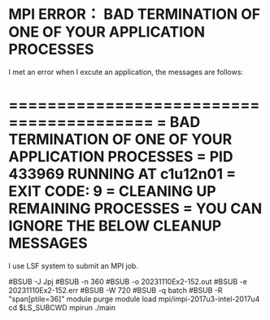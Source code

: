 # MPI ERROR： BAD TERMINATION OF ONE OF YOUR APPLICATION PROCESSES

I met an error when I excute an application, the messages are follows:


=========================================
=   BAD TERMINATION OF ONE OF YOUR APPLICATION PROCESSES
=   PID 433969 RUNNING AT c1u12n01
=   EXIT CODE: 9
=   CLEANING UP REMAINING PROCESSES
=   YOU CAN IGNORE THE BELOW CLEANUP MESSAGES
=========================================


I use LSF system to submit an MPI job.

#BSUB -J Jpj
#BSUB -n 360
#BSUB -o 20231110Ex2-152.out
#BSUB -e 20231110Ex2-152.err
#BSUB -W 720
#BSUB -q batch
#BSUB -R "span[ptile=36]"
module purge
module load mpi/impi-2017u3-intel-2017u4
cd $LS_SUBCWD
mpirun ./main 

